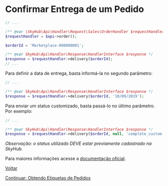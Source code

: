 # Confirmar Entrega de um Pedido

```php
// ...

/** @var \SkyHub\Api\Handler\Request\Sales\OrderHandler $requestHandler */
$requestHandler = $api->order();

$orderId = 'Marketplace-000000001';

/** @var SkyHub\Api\Handler\Response\HandlerInterface $response */
$response = $requestHandler->delivery($orderId);
// ...
```

Para definir a data de entrega, basta informá-la no segundo parâmetro:

```php
// ...

/** @var SkyHub\Api\Handler\Response\HandlerInterface $response */
$response = $requestHandler->delivery($orderId, '10/09/2019');
```

Para enviar um status customizado, basta passá-lo no último parâmetro. Por exemplo:
```php
// ...

/** @var SkyHub\Api\Handler\Response\HandlerInterface $response */
$response = $requestHandler->delivery($orderId, null, 'complete_custom');
```

*Observação: o status utilizado DEVE estar previamente cadastrado na SkyHub.*

Para maiores informações acesse a [documentação oficial](https://skyhub.gelato.io/docs/versions/1.1/resources/orders/endpoints/confirmar-entrega).

[Voltar](../../../README.md)

[Continuar: Obtendo Etiquetas de Pedidos](LABELS.md)
